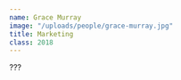 ```yaml
---
name: Grace Murray
image: "/uploads/people/grace-murray.jpg"
title: Marketing
class: 2018
---
```


???
